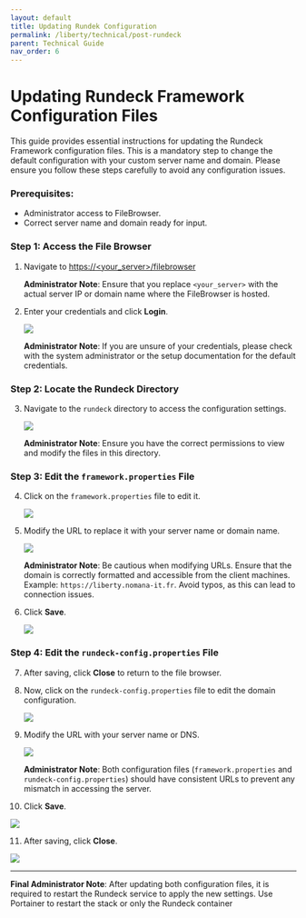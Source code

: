 ```yaml
---
layout: default
title: Updating Rundek Configuration
permalink: /liberty/technical/post-rundeck
parent: Technical Guide
nav_order: 6
---
```


# Updating Rundeck Framework Configuration Files

This guide provides essential instructions for updating the Rundeck Framework configuration files. This is a mandatory step to change the default configuration with your custom server name and domain. Please ensure you follow these steps carefully to avoid any configuration issues.

### Prerequisites:
- Administrator access to FileBrowser.
- Correct server name and domain ready for input.

### Step 1: Access the File Browser

1. Navigate to [https://&lt;your_server&gt;/filebrowser](https://liberty.nomana-it.fr/filebrowser/login)

   **Administrator Note**: Ensure that you replace `<your_server>` with the actual server IP or domain name where the FileBrowser is hosted.

2. Enter your credentials and click **Login**.

   ![](https://ajeuwbhvhr.cloudimg.io/colony-recorder.s3.amazonaws.com/files/2024-09-28/9fc30968-ed32-4ee6-a2f8-18c4f2c8cbc0/user_cropped_screenshot.jpeg?width=800)

   **Administrator Note**: If you are unsure of your credentials, please check with the system administrator or the setup documentation for the default credentials.

### Step 2: Locate the Rundeck Directory

3. Navigate to the `rundeck` directory to access the configuration settings.

   ![](https://ajeuwbhvhr.cloudimg.io/colony-recorder.s3.amazonaws.com/files/2024-09-28/b8a53ec7-cfde-44d4-a4ea-9c5e51a9a8d7/ascreenshot.jpeg?width=800)

   **Administrator Note**: Ensure you have the correct permissions to view and modify the files in this directory.

### Step 3: Edit the `framework.properties` File

4. Click on the `framework.properties` file to edit it.

   ![](https://ajeuwbhvhr.cloudimg.io/colony-recorder.s3.amazonaws.com/files/2024-09-28/bad8b33e-1efc-4934-befc-61d9da4cdbcf/ascreenshot.jpeg?width=800)

5. Modify the URL to replace it with your server name or domain name.

   ![](https://ajeuwbhvhr.cloudimg.io/colony-recorder.s3.amazonaws.com/files/2024-09-28/5ad190ef-bd52-4407-9ee7-277ac9f97208/user_cropped_screenshot.jpeg?width=800)

   **Administrator Note**: Be cautious when modifying URLs. Ensure that the domain is correctly formatted and accessible from the client machines. Example: `https://liberty.nomana-it.fr`. Avoid typos, as this can lead to connection issues.

6. Click **Save**.

   ![](https://ajeuwbhvhr.cloudimg.io/colony-recorder.s3.amazonaws.com/files/2024-09-28/33e79fff-725e-4176-b106-3c399f456386/ascreenshot.jpeg?width=800)

### Step 4: Edit the `rundeck-config.properties` File

7. After saving, click **Close** to return to the file browser.

8. Now, click on the `rundeck-config.properties` file to edit the domain configuration.

   ![](https://ajeuwbhvhr.cloudimg.io/colony-recorder.s3.amazonaws.com/files/2024-09-28/88671014-5f89-4321-8de9-9c9644f0fe7e/user_cropped_screenshot.jpeg?width=800)

9. Modify the URL with your server name or DNS.

   ![](https://ajeuwbhvhr.cloudimg.io/colony-recorder.s3.amazonaws.com/files/2024-09-28/9c2725c9-4be4-45d6-bbfc-596df0d988af/user_cropped_screenshot.jpeg?width=800)

   **Administrator Note**: Both configuration files (`framework.properties` and `rundeck-config.properties`) should have consistent URLs to prevent any mismatch in accessing the server.

10. Click **Save**.

   ![](https://ajeuwbhvhr.cloudimg.io/colony-recorder.s3.amazonaws.com/files/2024-09-28/b182708b-a011-4b18-8fd8-288394d30762/ascreenshot.jpeg?width=800)

11. After saving, click **Close**.

   ![](https://ajeuwbhvhr.cloudimg.io/colony-recorder.s3.amazonaws.com/files/2024-09-28/68e36d94-cf4a-43e7-a755-bfcca9a60434/ascreenshot.jpeg?width=800)

---

**Final Administrator Note**: After updating both configuration files, it is required to restart the Rundeck service to apply the new settings. Use Portainer to restart the stack or only the Rundeck container